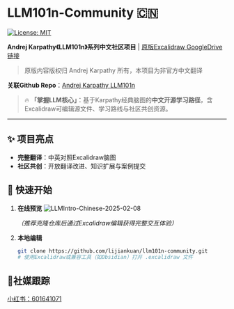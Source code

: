 # LLM101n-Community 🇨🇳

[![License: MIT](https://img.shields.io/badge/License-MIT-blue.svg)](LICENSE)

**Andrej Karpathy《LLM101n》系列中文社区项目** | [原版Excalidraw GoogleDrive链接](https://drive.google.com/file/d/1EZh5hNDzxMMy05uLhVryk061QYQGTxiN/view)

> 原版内容版权归 Andrej Karpathy 所有，本项目为非官方中文翻译

**关联Github Repo**：[Andrej Karpathy LLM101n](https://github.com/karpathy/LLM101n)

> 🔥 **「掌握LLM核心」**：基于Karpathy经典脑图的**中文开源学习路径**，含Excalidraw可编辑源文件、学习路线与社区共创资源。

---

## ✨ 项目亮点
- **完整翻译**：中英对照Excalidraw脑图
- **社区共创**：开放翻译改进、知识扩展与案例提交

## 🚀 快速开始
1. **在线预览**
  ![LLMIntro-Chinese-2025-02-08](https://github.com/user-attachments/assets/8e6bef91-f74b-463c-af92-99f15ea0256e)


   *（推荐克隆仓库后通过Excalidraw编辑获得完整交互体验）*

3. **本地编辑**  
   ```bash
   git clone https://github.com/lijiankuan/llm101n-community.git
   # 使用Excalidraw或兼容工具（如Obsidian）打开 .excalidraw 文件

## 🍠社媒跟踪
[小红书：601641071](https://www.xiaohongshu.com/user/profile/58cecfa95e87e76ce5e8add9?xsec_token=YBrW-IPuDVvLyn9bol_W3N6ykscTFW7ZkRQ3SUI1uBBTI=&xsec_source=app_share&xhsshare=CopyLink&appuid=58cecfa95e87e76ce5e8add9&apptime=1739190418&share_id=86017866b5934c1b831e4990eda0138a)

